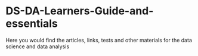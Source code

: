 # DS-DA-Learners-Guide-and-essentials
Here you would find the articles, links, tests and other materials for the data science and data analysis
